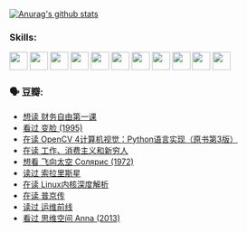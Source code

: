 
[![Anurag's github stats](https://github-readme-stats.vercel.app/api?username=w940853815)](https://github.com/anuraghazra/github-readme-stats)

### Skills:

<code><img height="32" src="https://cdn.jsdelivr.net/npm/simple-icons@v5/icons/python.svg"></code>
<code><img height="32" src="https://cdn.jsdelivr.net/npm/simple-icons@v5/icons/javascript.svg"></code>
<code><img height="32" src="https://cdn.jsdelivr.net/npm/simple-icons@v5/icons/django.svg"></code>
<code><img height="32" src="https://cdn.jsdelivr.net/npm/simple-icons@v5/icons/flask.svg"></code>
<code><img height="32" src="https://cdn.jsdelivr.net/npm/simple-icons@v5/icons/vuetify.svg"></code>
<code><img height="32" src="https://cdn.jsdelivr.net/npm/simple-icons@v5/icons/git.svg"></code>
<code><img height="32" src="https://cdn.jsdelivr.net/npm/simple-icons@v5/icons/docker.svg"></code>
<code><img height="32" src="https://cdn.jsdelivr.net/npm/simple-icons@v5/icons/postgresql.svg"></code>
<code><img height="32" src="https://cdn.jsdelivr.net/npm/simple-icons@v5/icons/elasticsearch.svg"></code>
<code><img height="32" src="https://cdn.jsdelivr.net/npm/simple-icons@v5/icons/macos.svg"></code>
<code><img height="32" src="https://cdn.jsdelivr.net/npm/simple-icons@v5/icons/linux.svg"></code>

### 🗣 豆瓣:

<!-- DOUBAN-ACTIVITIES:START -->
- [想读 财务自由第一课](https://www.douban.com/people/136069238/status/3794955007/?_i=47166542)
- [看过 变脸‎ (1995)](https://www.douban.com/people/136069238/status/3794210254/?_i=47166542)
- [在读 OpenCV 4计算机视觉：Python语言实现（原书第3版）](https://www.douban.com/people/136069238/status/3794059733/?_i=47166542)
- [在读 工作、消费主义和新穷人](https://www.douban.com/people/136069238/status/3793862963/?_i=47166542)
- [想看 飞向太空 Солярис‎ (1972)](https://www.douban.com/people/136069238/status/3792219567/?_i=47166542)
- [读过 索拉里斯星](https://www.douban.com/people/136069238/status/3792213928/?_i=47166542)
- [在读 Linux内核深度解析](https://www.douban.com/people/136069238/status/3790997133/?_i=47166542)
- [在读 普京传](https://www.douban.com/people/136069238/status/3786411478/?_i=47166542)
- [读过 运维前线](https://www.douban.com/people/136069238/status/3786410747/?_i=47166542)
- [看过 思维空间 Anna‎ (2013)](https://www.douban.com/people/136069238/status/3786092531/?_i=47166542)
<!-- DOUBAN-ACTIVITIES:END -->
<!--
**w940853815/w940853815** is a ✨ _special_ ✨ repository because its `README.md` (this file) appears on your GitHub profile.

Here are some ideas to get you started:

- 🔭 I’m currently working on ...
- 🌱 I’m currently learning ...
- 👯 I’m looking to collaborate on ...
- 🤔 I’m looking for help with ...
- 💬 Ask me about ...
- 📫 How to reach me: ...
- 😄 Pronouns: ...
- ⚡ Fun fact: ...
-->
